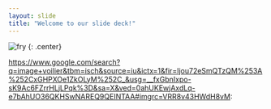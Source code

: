 ```yaml
---
layout: slide
title: "Welcome to our slide deck!"
---
```


![fry](https://cloud.githubusercontent.com/assets/16547949/25400891/fb18941a-29c1-11e7-82b9-35e589443a60.jpg)
{: .center}

https://www.google.com/search?q=image+voilier&tbm=isch&source=iu&ictx=1&fir=Ijou72eSmQTzQM%253A%252CxGHPXOe1ZkOLyM%252C_&usg=__fxGbnIxpo-sK9Ac6FZrrHLjLPqk%3D&sa=X&ved=0ahUKEwjAxdLq-e7bAhUO36QKHSwNAREQ9QEINTAA#imgrc=VRR8v43HWdH8vM: